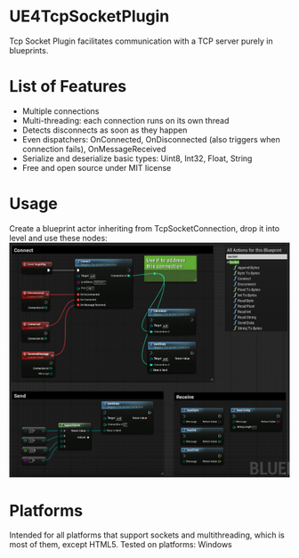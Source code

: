 # UE4TcpSocketPlugin
Tcp Socket Plugin facilitates communication with a TCP server purely in blueprints.

# List of Features
- Multiple connections
- Multi-threading: each connection runs on its own thread
- Detects disconnects as soon as they happen
- Even dispatchers: OnConnected, OnDisconnected (also triggers when connection fails), OnMessageReceived
- Serialize and deserialize basic types: Uint8, Int32, Float, String
- Free and open source under MIT license

# Usage
Create a blueprint actor inheriting from TcpSocketConnection, drop it into level and use these nodes:
![Alt text](/functionality.jpg?raw=true "Functionality")

# Platforms
Intended for all platforms that support sockets and multithreading, which is most of them, except HTML5.
Tested on platforms: Windows
